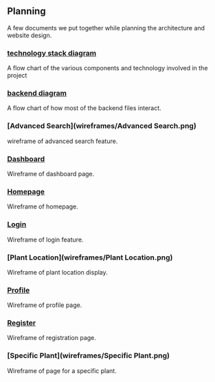 ## Planning
A few documents we put together while planning the architecture and website design.

### [technology stack diagram](technology-stack-diagram.pdf)
A flow chart of the various components and technology involved in the project

### [backend diagram](backend_diagram.png)
A flow chart of how most of the backend files interact.

### [Advanced Search](wireframes/Advanced Search.png)
wireframe of advanced search feature.

### [Dashboard](wireframes/Dashboard.png)
Wireframe of dashboard page.

### [Homepage](wireframes/Homepage.png)
Wireframe of homepage.

### [Login](wireframes/Login.png)
Wireframe of login feature.

### [Plant Location](wireframes/Plant Location.png)
Wireframe of plant location display.

### [Profile](wireframes/Profile.png)
Wireframe of profile page.

### [Register](wireframes/Register.png)
Wireframe of registration page.

### [Specific Plant](wireframes/Specific Plant.png)
Wireframe of page for a specific plant.
